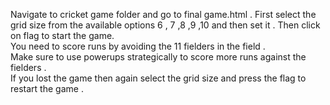 Navigate to cricket game folder and go to final game.html . First select the grid size from the available options 6 , 7 ,8 ,9 ,10 and then set it . Then click on flag to start the game. <br />
You need to score runs by avoiding the 11 fielders in the field .  <br />
Make sure to use powerups strategically to score more runs against the fielders .  <br />
If you lost the game then again select the grid size and press the flag to restart the game .
